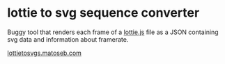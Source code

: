 # lottie to svg sequence converter
Buggy tool that renders each frame of a [lottie.js](https://airbnb.design/lottie/) file as a JSON containing svg data and information about framerate.

[lottietosvgs.matoseb.com](https://lottietosvgs.matoseb.com)
